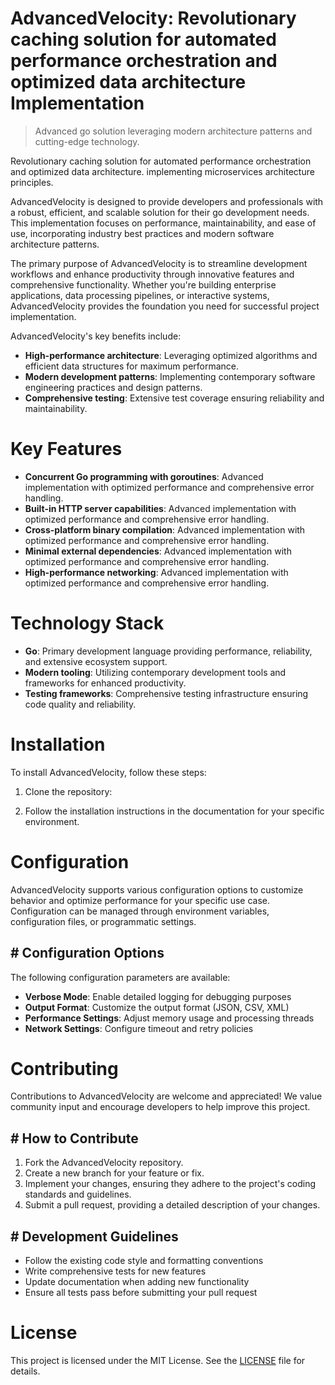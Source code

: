 <!-- fallback_AdvancedVelocity_20250802194141_45606 -->

# AdvancedVelocity: Revolutionary caching solution for automated performance orchestration and optimized data architecture Implementation
> Advanced go solution leveraging modern architecture patterns and cutting-edge technology.

Revolutionary caching solution for automated performance orchestration and optimized data architecture. implementing microservices architecture principles.

AdvancedVelocity is designed to provide developers and professionals with a robust, efficient, and scalable solution for their go development needs. This implementation focuses on performance, maintainability, and ease of use, incorporating industry best practices and modern software architecture patterns.

The primary purpose of AdvancedVelocity is to streamline development workflows and enhance productivity through innovative features and comprehensive functionality. Whether you're building enterprise applications, data processing pipelines, or interactive systems, AdvancedVelocity provides the foundation you need for successful project implementation.

AdvancedVelocity's key benefits include:

* **High-performance architecture**: Leveraging optimized algorithms and efficient data structures for maximum performance.
* **Modern development patterns**: Implementing contemporary software engineering practices and design patterns.
* **Comprehensive testing**: Extensive test coverage ensuring reliability and maintainability.

# Key Features

* **Concurrent Go programming with goroutines**: Advanced implementation with optimized performance and comprehensive error handling.
* **Built-in HTTP server capabilities**: Advanced implementation with optimized performance and comprehensive error handling.
* **Cross-platform binary compilation**: Advanced implementation with optimized performance and comprehensive error handling.
* **Minimal external dependencies**: Advanced implementation with optimized performance and comprehensive error handling.
* **High-performance networking**: Advanced implementation with optimized performance and comprehensive error handling.

# Technology Stack

* **Go**: Primary development language providing performance, reliability, and extensive ecosystem support.
* **Modern tooling**: Utilizing contemporary development tools and frameworks for enhanced productivity.
* **Testing frameworks**: Comprehensive testing infrastructure ensuring code quality and reliability.

# Installation

To install AdvancedVelocity, follow these steps:

1. Clone the repository:


2. Follow the installation instructions in the documentation for your specific environment.

# Configuration

AdvancedVelocity supports various configuration options to customize behavior and optimize performance for your specific use case. Configuration can be managed through environment variables, configuration files, or programmatic settings.

## # Configuration Options

The following configuration parameters are available:

* **Verbose Mode**: Enable detailed logging for debugging purposes
* **Output Format**: Customize the output format (JSON, CSV, XML)
* **Performance Settings**: Adjust memory usage and processing threads
* **Network Settings**: Configure timeout and retry policies

# Contributing

Contributions to AdvancedVelocity are welcome and appreciated! We value community input and encourage developers to help improve this project.

## # How to Contribute

1. Fork the AdvancedVelocity repository.
2. Create a new branch for your feature or fix.
3. Implement your changes, ensuring they adhere to the project's coding standards and guidelines.
4. Submit a pull request, providing a detailed description of your changes.

## # Development Guidelines

* Follow the existing code style and formatting conventions
* Write comprehensive tests for new features
* Update documentation when adding new functionality
* Ensure all tests pass before submitting your pull request

# License

This project is licensed under the MIT License. See the [LICENSE](https://github.com/cerenyilmazjinx/AdvancedVelocity/blob/main/LICENSE) file for details.

